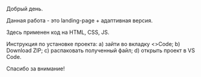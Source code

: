 Добрый день.

Данная работа - это landing-page + адаптивная версия.

Здесь применен код на HTML, CSS, JS.

Инструкция по установке проекта: a) зайти во вкладку <>Code; b) Download ZIP; c) распаковать полученный файл; d) открыть проект в VS Code.

Спасибо за внимание!
